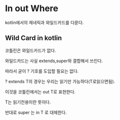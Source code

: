 # In out Where

kotlin에서의 제네릭과 와일드카드를 다룬다.

## Wild Card in kotlin

코틀린은 와일드카드가 없다.

와일드카드는 사실 extends,super와 결합해서 쓰인다. 

따라서 굳이 ? 기호를 도입할 필요는 없다.

? extends T의 경우는 우리는 읽기만 가능하다(T로읽으면됨).

이것을 코틀린에서는 out T로 표현한다.

T는 읽기전용이란 뜻이다.

반대로 super 는 in T 로 대체한다.

